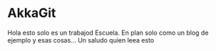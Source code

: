 # AkkaGit

Hola esto solo es un trabajod Escuela.
En plan solo como un blog de ejemplo y esas cosas... Un saludo quien leea esto
